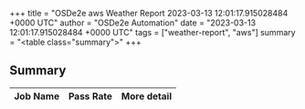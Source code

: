 +++
title = "OSDe2e aws Weather Report 2023-03-13 12:01:17.915028484 +0000 UTC"
author = "OSDe2e Automation"
date = "2023-03-13 12:01:17.915028484 +0000 UTC"
tags = ["weather-report", "aws"]
summary = "<table class=\"summary\"></table>"
+++
## Summary

| Job Name | Pass Rate | More detail |
|----------|-----------|-------------|





